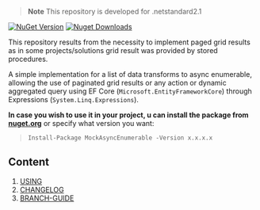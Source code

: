 > **Note** This repository is developed for .netstandard2.1

[![NuGet Version](https://img.shields.io/nuget/v/MockAsyncEnumerable.svg?style=flat&logo=nuget)](https://www.nuget.org/packages/MockAsyncEnumerable/)
[![Nuget Downloads](https://img.shields.io/nuget/dt/MockAsyncEnumerable.svg?style=flat&logo=nuget)](https://www.nuget.org/packages/MockAsyncEnumerable)

This repository results from the necessity to implement paged grid results as in some projects/solutions grid result was provided by stored procedures.

A simple implementation for a list of data transforms to async enumerable, allowing the use of paginated grid results or any action or dynamic aggregated query using EF Core (`Microsoft.EntityFrameworkCore`) through Expressions (`System.Linq.Expressions`).

**In case you wish to use it in your project, u can install the package from <a href="https://www.nuget.org/packages/MockAsyncEnumerable" target="_blank">nuget.org</a>** or specify what version you want:


> `Install-Package MockAsyncEnumerable -Version x.x.x.x`

## Content
1. [USING](docs/usage.md)
1. [CHANGELOG](docs/CHANGELOG.md)
1. [BRANCH-GUIDE](docs/branch-guide.md)